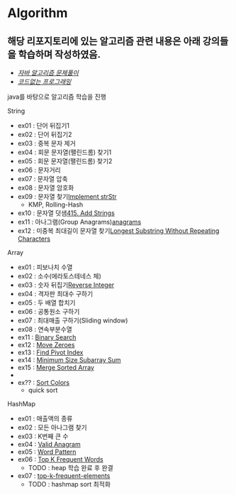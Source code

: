 Algorithm
=============
해당 리포지토리에 있는 알고리즘 관련 내용은 아래 강의들을 학습하며 작성하였음.
-------------
- _[자바 알고리즘 문제풀이](https://www.youtube.com/channel/UCHcG02L6TSS-StkSbqVy6Fg)_
- _[코드없는 프로그래밍](https://www.youtube.com/channel/UCHcG02L6TSS-StkSbqVy6Fg)_

java를 바탕으로 알고리즘 학습을 진행

String
- ex01 : 단어 뒤집기1
- ex02 : 단어 뒤집기2
- ex03 : 중복 문자 제거
- ex04 : 회문 문자열(팰린드롬) 찾기1
- ex05 : 회문 문자열(팰린드롬) 찾기2
- ex06 : 문자거리
- ex07 : 문자열 압축
- ex08 : 문자열 암호화
- ex09 : 문자열 찾기[Implement strStr](https://leetcode.com/problems/implement-strstr/)
  - KMP, Rolling-Hash
- ex10 : 문자열 덧샘[415. Add Strings](https://leetcode.com/problems/add-strings/)
- ex11 : 아나그램(Group Anagrams)[anagrams](https://leetcode.com/problems/group-anagrams/)
- ex12 : 미중복 최대길이 문자열 찾기[Longest Substring Without Repeating Characters](https://leetcode.com/problems/longest-substring-without-repeating-characters/)

Array
- ex01 : 피보나치 수열
- ex02 : 소수(에라토스테네스 체)
- ex03 : 숫자 뒤집기[Reverse Integer](https://leetcode.com/problems/reverse-integer/)
- ex04 : 격자판 최대수 구하기
- ex05 : 두 배열 합치기
- ex06 : 공통원소 구하기
- ex07 : 최대매출 구하기(Sliding window)
- ex08 : 연속부분수열
- ex11 : [Binary Search](https://leetcode.com/problems/binary-search/)
- ex12 : [Move Zeroes](https://leetcode.com/problems/move-zeroes/)
- ex13 : [Find Pivot Index](https://leetcode.com/problems/find-pivot-index/)
- ex14 : [Minimum Size Subarray Sum](https://leetcode.com/problems/minimum-size-subarray-sum/)
- ex15 : [Merge Sorted Array](https://leetcode.com/problems/merge-sorted-array/)
- 
- ex?? : [Sort Colors](https://leetcode.com/problems/sort-colors/)
  - quick sort

HashMap
- ex01 : 매출액의 종류
- ex02 : 모든 아나그램 찾기
- ex03 : K번째 큰 수
- ex04 : [Valid Anagram](https://leetcode.com/problems/valid-anagram/)
- ex05 : [Word Pattern](https://leetcode.com/problems/word-pattern/)
- ex06 : [Top K Frequent Words](https://leetcode.com/problems/top-k-frequent-words/)
  - TODO : heap 학습 완료 후 완결
- ex07 : [top-k-frequent-elements](https://leetcode.com/problems/top-k-frequent-elements/)
  - TODO : hashmap sort 최적화